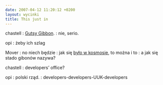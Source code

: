 ```yaml
---
date: 2007-04-12 11:20:12 +0200
layout: wycinki
title: This just in
---
```


chastell
: [Gutsy Gibbon](https://lists.ubuntu.com/archives/ubuntu-devel-announce/2007-April/000276.html 'następne Ubuntu, tak').
: nie, serio.

opi
: żeby ich szlag

Mover
: no niech będzie
: jak się [było w kosmosie](http://pl.wikipedia.org/wiki/Mark_Shuttleworth 'Marek Sz. był'), to można i to
: a jak się stado gibonów nazywa?

chastell
: developers’ office?

opi
: polski rząd.
: developers-developers-UUK-developers
